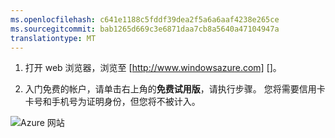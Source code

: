 ```yaml
---
ms.openlocfilehash: c641e1188c5fddf39dea2f5a6a6aaf4238e265ce
ms.sourcegitcommit: bab1265d669c3e6871daa7cb8a5640a47104947a
translationtype: MT
---
```

1. 打开 web 浏览器，浏览至 [http://www.windowsazure.com] []。

2. 入门免费的帐户，请单击右上角的**免费试用版**，请执行步骤。 您将需要信用卡卡号和手机号为证明身份，但您将不被计入。

 ![Azure 网站][0]


[0]: ./media/create-azure-account/freetrialonwindowsazurehomepage.png
 
